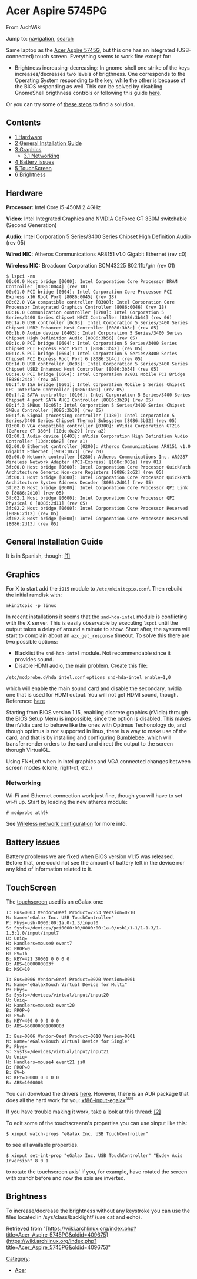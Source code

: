 # Acer Aspire 5745PG

From ArchWiki

Jump to: [navigation](#column-one), [search](#searchInput)

Same laptop as the [Acer Aspire 5745G](/index.php/Acer_Aspire_5745g "Acer Aspire 5745g"), but this one has an integrated (USB-connected) touch screen. Everything seems to work fine except for:

*   Brightness increasing-decreasing: In gnome-shell one strike of the keys increases/decreases two levels of brigthness. One corresponds to the Operating System responding to the key, while the other is because of the BIOS responding as well. This can be solved by disabling GnomeShell brigthness controls or following this guide [here](/index.php/Backlight "Backlight").

Or you can try some of [these steps](https://wiki.ubuntu.com/Kernel/Debugging/Backlight#Diagnostic_Techniques) to find a solution.

## Contents

*   [1 Hardware](#Hardware)
*   [2 General Installation Guide](#General_Installation_Guide)
*   [3 Graphics](#Graphics)
    *   [3.1 Networking](#Networking)
*   [4 Battery issues](#Battery_issues)
*   [5 TouchScreen](#TouchScreen)
*   [6 Brightness](#Brightness)

## Hardware

**Processor:** Intel Core i5-450M 2.4GHz

**Video:** Intel Integrated Graphics and NVIDIA GeForce GT 330M switchable (Second Generation)

**Audio:** Intel Corporation 5 Series/3400 Series Chipset High Definition Audio (rev 05)

**Wired NIC:** Atheros Communications AR8151 v1.0 Gigabit Ethernet (rev c0)

**Wireless NIC:** Broadcom Corporation BCM43225 802.11b/g/n (rev 01)

```
$ lspci -nn
00:00.0 Host bridge [0600]: Intel Corporation Core Processor DRAM Controller [8086:0044] (rev 18)
00:01.0 PCI bridge [0604]: Intel Corporation Core Processor PCI Express x16 Root Port [8086:0045] (rev 18)
00:02.0 VGA compatible controller [0300]: Intel Corporation Core Processor Integrated Graphics Controller [8086:0046] (rev 18)
00:16.0 Communication controller [0780]: Intel Corporation 5 Series/3400 Series Chipset HECI Controller [8086:3b64] (rev 06)
00:1a.0 USB controller [0c03]: Intel Corporation 5 Series/3400 Series Chipset USB2 Enhanced Host Controller [8086:3b3c] (rev 05)
00:1b.0 Audio device [0403]: Intel Corporation 5 Series/3400 Series Chipset High Definition Audio [8086:3b56] (rev 05)
00:1c.0 PCI bridge [0604]: Intel Corporation 5 Series/3400 Series Chipset PCI Express Root Port 1 [8086:3b42] (rev 05)
00:1c.5 PCI bridge [0604]: Intel Corporation 5 Series/3400 Series Chipset PCI Express Root Port 6 [8086:3b4c] (rev 05)
00:1d.0 USB controller [0c03]: Intel Corporation 5 Series/3400 Series Chipset USB2 Enhanced Host Controller [8086:3b34] (rev 05)
00:1e.0 PCI bridge [0604]: Intel Corporation 82801 Mobile PCI Bridge [8086:2448] (rev a5)
00:1f.0 ISA bridge [0601]: Intel Corporation Mobile 5 Series Chipset LPC Interface Controller [8086:3b09] (rev 05)
00:1f.2 SATA controller [0106]: Intel Corporation 5 Series/3400 Series Chipset 4 port SATA AHCI Controller [8086:3b29] (rev 05)
00:1f.3 SMBus [0c05]: Intel Corporation 5 Series/3400 Series Chipset SMBus Controller [8086:3b30] (rev 05)
00:1f.6 Signal processing controller [1180]: Intel Corporation 5 Series/3400 Series Chipset Thermal Subsystem [8086:3b32] (rev 05)
01:00.0 VGA compatible controller [0300]: nVidia Corporation GT216 [GeForce GT 330M] [10de:0a29] (rev a2)
01:00.1 Audio device [0403]: nVidia Corporation High Definition Audio Controller [10de:0be2] (rev a1)
02:00.0 Ethernet controller [0200]: Atheros Communications AR8151 v1.0 Gigabit Ethernet [1969:1073] (rev c0)
03:00.0 Network controller [0280]: Atheros Communications Inc. AR9287 Wireless Network Adapter (PCI-Express) [168c:002e] (rev 01)
3f:00.0 Host bridge [0600]: Intel Corporation Core Processor QuickPath Architecture Generic Non-core Registers [8086:2c62] (rev 05)
3f:00.1 Host bridge [0600]: Intel Corporation Core Processor QuickPath Architecture System Address Decoder [8086:2d01] (rev 05)
3f:02.0 Host bridge [0600]: Intel Corporation Core Processor QPI Link 0 [8086:2d10] (rev 05)
3f:02.1 Host bridge [0600]: Intel Corporation Core Processor QPI Physical 0 [8086:2d11] (rev 05)
3f:02.2 Host bridge [0600]: Intel Corporation Core Processor Reserved [8086:2d12] (rev 05)
3f:02.3 Host bridge [0600]: Intel Corporation Core Processor Reserved [8086:2d13] (rev 05)

```

## General Installation Guide

It is in Spanish, though: [[1]](https://docs.google.com/viewer?a=v&pid=explorer&chrome=true&srcid=0B-G2iTiIKaQyNGQxNjE5ZTEtZTdlYi00M2E0LWFkMTEtY2Q3MjM3NDMyYmY3&hl=en_US)

## Graphics

For X to start add the `i915` module to `/etc/mkinitcpio.conf`. Then rebuild the initial ramdisk with:

```
mkinitcpio -p linux

```

In recent installations it seems that the `snd-hda-intel` module is conflicting with the X server. This is easily observable by executing `lspci` until the output takes a delay of around a minute to show. Short after, the system will start to complain about an `azx_get_response` timeout. To solve this there are two possible options:

*   Blacklist the `snd-hda-intel` module. Not recommendable since it provides sound.
*   Disable HDMI audio, the main problem. Create this file:

 `/etc/modprobe.d/hda_intel.conf`  `options snd-hda-intel enable=1,0` 

which will enable the main sound card and disable the secondary, nvidia one that is used for HDMI output. You will not get HDMI sound, though. Reference: [here](https://lists.fedoraproject.org/pipermail/users/2013-July/439120.html)

Starting from BIOS version 1.15, enabling discrete graphics (nVidia) through the BIOS Setup Menu is impossible, since the option is disabled. This makes the nVidia card to behave like the ones with Optimus Techonology do, and though optimus is not supported in linux, there is a way to make use of the card, and that is by installing and configuring [Bumblebee](/index.php/Bumblebee "Bumblebee"), which will transfer render orders to the card and direct the output to the screen thorugh VirtualGL.

Using FN+Left when in intel graphics and VGA connected changes between screen modes (clone, right-of, etc.)

### Networking

Wi-Fi and Ethernet connection work just fine, though you will have to set wi-fi up. Start by loading the new atheros module:

```
# modprobe ath9k

```

See [Wireless network configuration](/index.php/Wireless_network_configuration "Wireless network configuration") for more info.

## Battery issues

Battery problems we are fixed when BIOS version v1.15 was released. Before that, one could not see the amount of battery left in the device nor any kind of information related to it.

## TouchScreen

The [touchscreen](/index.php/Touchscreen "Touchscreen") used is an eGalax one:

```
I: Bus=0003 Vendor=0eef Product=7253 Version=0210
N: Name="eGalax Inc. USB TouchController"
P: Phys=usb-0000:00:1a.0-1.3/input0
S: Sysfs=/devices/pci0000:00/0000:00:1a.0/usb1/1-1/1-1.3/1-1.3:1.0/input/input7
U: Uniq=
H: Handlers=mouse0 event7 
B: PROP=0
B: EV=1b
B: KEY=421 30001 0 0 0 0
B: ABS=1000000003f
B: MSC=10

I: Bus=0006 Vendor=0eef Product=0020 Version=0001
N: Name="eGalaxTouch Virtual Device for Multi"
P: Phys=
S: Sysfs=/devices/virtual/input/input20
U: Uniq=
H: Handlers=mouse3 event20 
B: PROP=0
B: EV=b
B: KEY=400 0 0 0 0 0
B: ABS=660800001000003

I: Bus=0006 Vendor=0eef Product=0010 Version=0001
N: Name="eGalaxTouch Virtual Device for Single"
P: Phys=
S: Sysfs=/devices/virtual/input/input21
U: Uniq=
H: Handlers=mouse4 event21 js0 
B: PROP=0
B: EV=b
B: KEY=30000 0 0 0 0
B: ABS=1000003

```

You can donwload the drivers [here](http://home.eeti.com.tw/web20/eGalaxTouchDriver/linuxDriver.htm). However, there is an AUR package that does all the hard work for you: [xf86-input-egalax](https://aur.archlinux.org/packages/xf86-input-egalax/)<sup><small>AUR</small></sup>

If you have trouble making it work, take a look at this thread: [[2]](https://bbs.archlinux.org/viewtopic.php?id=133851)

To edit some of the touchscreenn's properties you can use xinput like this:

```
$ xinput watch-props "eGalax Inc. USB TouchController"

```

to see all available properties.

```
$ xinput set-int-prop "eGalax Inc. USB TouchController" "Evdev Axis Inversion" 8 0 1

```

to rotate the touchscreen axis' if you, for example, have rotated the screen with xrandr before and now the axis are inverted.

## Brightness

To increase/decrease the brightness without any keystroke you can use the files located in /sys/class/backlight/ (use cat and echo).

Retrieved from "[https://wiki.archlinux.org/index.php?title=Acer_Aspire_5745PG&oldid=409675](https://wiki.archlinux.org/index.php?title=Acer_Aspire_5745PG&oldid=409675)"

[Category](/index.php/Special:Categories "Special:Categories"):

*   [Acer](/index.php/Category:Acer "Category:Acer")